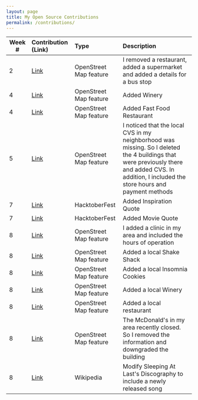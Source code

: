 ```yaml
---
layout: page
title: My Open Source Contributions
permalink: /contributions/
---
```


<!--
Type of the contribution should be "Wikipedia edit", "OpenStreet Map feature", "Project Documentation", "Project Code", "Blog Edit", etc.

The description should include a brief summary of what you did.

Replace the first row below with your contribution.

-->





| Week #   | Contribution (Link)  | Type  | Description |
|---|:---|:---|:---|
|  2   | [Link](https://www.openstreetmap.org/changeset/74403992) | OpenStreet Map feature | I removed a restaurant, added a supermarket and added a details for a bus stop   |
|  4  |  [Link](https://www.openstreetmap.org/changeset/74762851)   |  OpenStreet Map feature   |  Added Winery  |
|  4  |  [Link](https://www.openstreetmap.org/changeset/74762915)   |   OpenStreet Map feature  |   Added Fast Food Restaurant   |
|  5  |  [Link](https://www.openstreetmap.org/changeset/75124116#map=19/40.81042/-73.95243)  |   OpenStreet Map feature  |  I noticed that the local CVS in my neighborhood was missing. So I deleted the 4 buildings that were previously there and added CVS. In addition, I included the store hours and payment methods   |
|  7  |  [Link](https://github.com/vinitshahdeo/inspirational-quotes/pull/340)   |  HacktoberFest   |  Added Inspiration Quote  |
|  7  |  [Link](https://github.com/NikhilNamal17/popular-movie-quotes/pull/213)   |  HacktoberFest  | Added Movie Quote   |
|  8  |  [Link](https://www.openstreetmap.org/changeset/76024428)   |   OpenStreet Map feature  |  I added a clinic in my area and included the hours of operation  |
|  8  |  [Link](https://www.openstreetmap.org/changeset/76024790)   |   OpenStreet Map feature  |  Added a local Shake Shack  |
|  8  |  [Link](https://www.openstreetmap.org/changeset/76024951)   |   OpenStreet Map feature  |  Added a local Insomnia Cookies  |
|  8  |  [Link](https://www.openstreetmap.org/changeset/76025090)   |   OpenStreet Map feature  |  Added a local Winery  |
|  8  |  [Link](https://www.openstreetmap.org/changeset/76025541)   |   OpenStreet Map feature  |  Added a local restaurant  |
|  8  |  [Link](https://www.openstreetmap.org/changeset/76025763)   |   OpenStreet Map feature  |  The McDonald's in my area recently closed. So I removed the information and downgraded the building |
|  8  |  [Link](https://en.wikipedia.org/w/index.php?title=Sleeping_at_Last&diff=prev&oldid=922440188)   |   Wikipedia  | Modify Sleeping At Last's Discography to include a newly released song |



